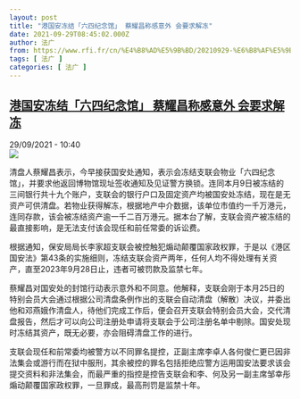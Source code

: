 ```yaml
---
layout: post
title: "港国安冻结「六四纪念馆」 蔡耀昌称感意外 会要求解冻"
date: 2021-09-29T08:45:02.000Z
author: 法广
from: https://www.rfi.fr/cn/%E4%B8%AD%E5%9B%BD/20210929-%E6%B8%AF%E5%9B%BD%E5%AE%89%E5%86%BB%E7%BB%93-%E5%85%AD%E5%9B%9B%E7%BA%AA%E5%BF%B5%E9%A6%86-%E8%94%A1%E8%80%80%E6%98%8C%E7%A7%B0%E6%84%9F%E6%84%8F%E5%A4%96-%E4%BC%9A%E8%A6%81%E6%B1%82%E8%A7%A3%E5%86%BB
tags: [ 法广 ]
categories: [ 法广 ]
---
```

<!--1632905102000-->
[港国安冻结「六四纪念馆」 蔡耀昌称感意外 会要求解冻](https://www.rfi.fr/cn/%E4%B8%AD%E5%9B%BD/20210929-%E6%B8%AF%E5%9B%BD%E5%AE%89%E5%86%BB%E7%BB%93-%E5%85%AD%E5%9B%9B%E7%BA%AA%E5%BF%B5%E9%A6%86-%E8%94%A1%E8%80%80%E6%98%8C%E7%A7%B0%E6%84%9F%E6%84%8F%E5%A4%96-%E4%BC%9A%E8%A6%81%E6%B1%82%E8%A7%A3%E5%86%BB)
------

<div>
<div>29/09/2021 - 10:40</div><img src="https://s.rfi.fr/media/display/75444c36-2100-11ec-ad22-005056a90284/hk-10.png"><div >                    <p>清盘人蔡耀昌表示，今早接获国安处通知，表示会冻结支联会物业「六四纪念馆」，并要求他返回博物馆现址签收通知及见证警方换锁。连同本月9日被冻结的三间银行共十九个账户，支联会的银行户口及固定资产均被国安处冻结，现在是无资产可供清盘。若物业获得解冻，根据地产中介数据，该单位市值约一千万港元，连同存款，该会被冻结资产逾一千二百万港元。据本台了解，支联会资产被冻结的最直接影响，是无法支付该会现任和前任常委的诉讼费。</p><p>根据通知，保安局局长李家超支联会被控触犯煽动颠覆国家政权罪，于是以《港区国安法》第43条的实施细则，冻结支联会资产两年，任何人均不得处理有关资产，直至2023年9月28日止，违者可被罚款及监禁七年。</p><p>蔡耀昌对国安处的封馆行动表示意外和不同意。他解释，支联会刚于本月25日的特别会员大会通过根据公司清盘条例作出的支联会自动清盘（解散）决议，并委出他和邓燕娥作清盘人，待他们完成工作后，便会召开支联会特别会员大会，交代清盘报告，然后才可以向公司注册处申请将支联会于公司注册名单中剔除。国安处现时冻结其资产，既无必要，亦会阻碍清盘工作的进行。</p><p>支联会现任和前常委均被警方以不同罪名提控，正副主席李卓人各何俊仁更已因非法集会或游行而在狱中服刑，其余被控的罪名包括拒绝应警方运用国安法要求该会提交资料和非法集会，而最严重的指控是控告支联会和李、何及另一副主席邹幸彤煽动颠覆国家政权罪，一旦罪成，最高刑罚是监禁十年。</p>                                            <div data-selfpromo-newsletter>    </div>    <div data-selfpromo-app>    </div>                </div>
</div>
